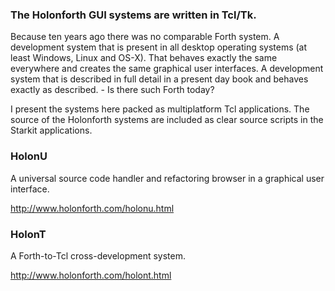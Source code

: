 ### The Holonforth GUI systems are written in Tcl/Tk. 
Because ten years ago there was no comparable Forth system. A development system that is present in all desktop operating systems (at least Windows, Linux and OS-X). That behaves exactly the same everywhere and creates the same graphical user interfaces. A development system that is described in full detail in a present day book and behaves exactly as described. - Is there such Forth today? 

I present the systems here packed as multiplatform Tcl applications. The source of the Holonforth systems are included as clear source scripts in the Starkit applications. 
 
### HolonU
A universal source code handler and refactoring browser in a graphical user interface.

http://www.holonforth.com/holonu.html

### HolonT
A Forth-to-Tcl cross-development system.

http://www.holonforth.com/holont.html





